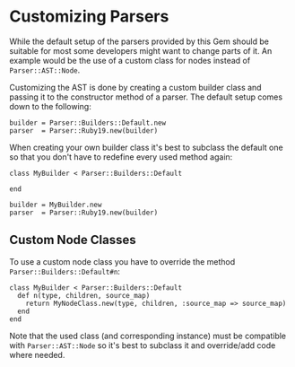 # Customizing Parsers

While the default setup of the parsers provided by this Gem should be suitable
for most some developers might want to change parts of it. An example would be
the use of a custom class for nodes instead of `Parser::AST::Node`.

Customizing the AST is done by creating a custom builder class and passing it
to the constructor method of a parser. The default setup comes down to the
following:

    builder = Parser::Builders::Default.new
    parser  = Parser::Ruby19.new(builder)

When creating your own builder class it's best to subclass the default one so
that you don't have to redefine every used method again:

    class MyBuilder < Parser::Builders::Default

    end

    builder = MyBuilder.new
    parser  = Parser::Ruby19.new(builder)

## Custom Node Classes

To use a custom node class you have to override the method
`Parser::Builders::Default#n`:

    class MyBuilder < Parser::Builders::Default
      def n(type, children, source_map)
        return MyNodeClass.new(type, children, :source_map => source_map)
      end
    end

Note that the used class (and corresponding instance) must be compatible with
`Parser::AST::Node` so it's best to subclass it and override/add code where
needed.
